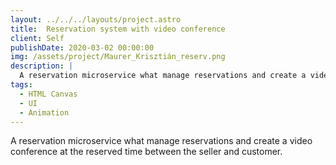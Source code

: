 ```yaml
---
layout: ../../../layouts/project.astro
title:  Reservation system with video conference
client: Self
publishDate: 2020-03-02 00:00:00
img: /assets/project/Maurer_Krisztián_reserv.png
description: |
  A reservation microservice what manage reservations and create a video conference at the reserved time between the seller and customer.
tags:
  - HTML Canvas
  - UI
  - Animation
---
```


A reservation microservice what manage reservations and create a video conference at the reserved time between the seller and customer.